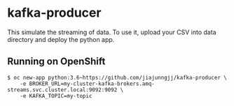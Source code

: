 # kafka-producer
This simulate the streaming of data. To use it, upload your CSV into data directory and deploy the python app.

## Running on OpenShift
```
$ oc new-app python:3.6~https://github.com/jiajunngjj/kafka-producer \
    -e BROKER_URL=my-cluster-kafka-brokers.amq-streams.svc.cluster.local:9092:9092 \
    -e KAFKA_TOPIC=my-topic
```


